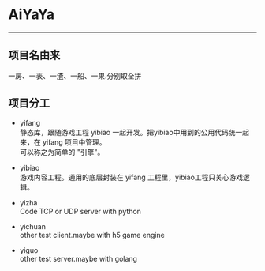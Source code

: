 # AiYaYa 

--------------

## 项目名由来
一房、一表、一渣、一船、一果.分别取全拼   

## 项目分工

- yifang  
静态库，跟随游戏工程 yibiao 一起开发。把yibiao中用到的公用代码统一起来，在 yifang 项目中管理。  
可以称之为简单的 "引擎"。

- yibiao  
游戏内容工程。通用的底层封装在 yifang 工程里，yibiao工程只关心游戏逻辑。

- yizha  
Code TCP or UDP server with python

- yichuan   
other test client.maybe with h5 game engine

- yiguo   
other test server.maybe with golang



